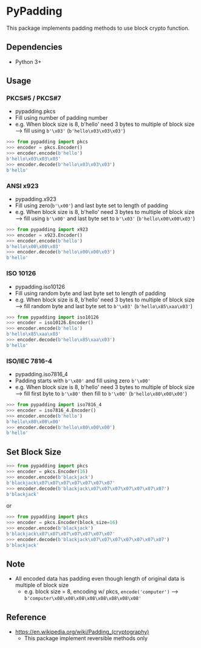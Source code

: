 # PyPadding

This package implements padding methods to use block crypto function.

## Dependencies

* Python 3+

## Usage

### PKCS#5 / PKCS#7
* pypadding.pkcs
* Fill using number of padding number
* e.g. When block size is 8, b'hello' need 3 bytes to multiple of block size --> fill using `b'\x03'` (`b'hello\x03\x03\x03'`)

```python
>>> from pypadding import pkcs
>>> encoder = pkcs.Encoder()
>>> encoder.encode(b'hello')
b'hello\x03\x03\x03'
>>> encoder.decode(b'hello\x03\x03\x03')
b'hello'
```

### ANSI x923
* pypadding.x923
* Fill using zero(`b'\x00'`) and last byte set to length of padding
* e.g. When block size is 8, b'hello' need 3 bytes to multiple of block size --> fill using `b'\x00'` and last byte set to `b'\x03'` (`b'hello\x00\x00\x03'`)

```python
>>> from pypadding import x923
>>> encoder = x923.Encoder()
>>> encoder.encode(b'hello')
b'hello\x00\x00\x03'
>>> encoder.decode(b'hello\x00\x00\x03')
b'hello'
```

### ISO 10126
* pypadding.iso10126
* Fill using random byte and last byte set to length of padding
* e.g. When block size is 8, b'hello' need 3 bytes to multiple of block size --> fill random byte and last byte set to `b'\x03'` (`b'hello\x85\xaa\x03'`)

```python
>>> from pypadding import iso10126
>>> encoder = iso10126.Encoder()
>>> encoder.encode(b'hello')
b'hello\x85\xaa\x03'
>>> encoder.decode(b'hello\x85\xaa\x03')
b'hello'
```

### ISO/IEC 7816-4
* pypadding.iso7816_4
* Padding starts with `b'\x80'` and fill using zero `b'\x00'`
* e.g. When block size is 8, b'hello' need 3 bytes to multiple of block size --> fill first byte to `b'\x80'` then fill to `b'\x00'` (`b'hello\x80\x00\x00'`)

```python
>>> from pypadding import iso7816_4
>>> encoder = iso7816_4.Encoder()
>>> encoder.encode(b'hello')
b'hello\x80\x00\x00'
>>> encoder.decode(b'hello\x80\x00\x00')
b'hello'
```

## Set Block Size

```python
>>> from pypadding import pkcs
>>> encoder = pkcs.Encoder(16)
>>> encoder.encode(b'blackjack')
b'blackjack\x07\x07\x07\x07\x07\x07\x07'
>>> encoder.decode(b'blackjack\x07\x07\x07\x07\x07\x07\x07')
b'blackjack'
```

or

```python
>>> from pypadding import pkcs
>>> encoder = pkcs.Encoder(block_size=16)
>>> encoder.encode(b'blackjack')
b'blackjack\x07\x07\x07\x07\x07\x07\x07'
>>> encoder.decode(b'blackjack\x07\x07\x07\x07\x07\x07\x07')
b'blackjack'
```


## Note
* All encoded data has padding even though length of original data is multiple of block size
    * e.g. block size = 8, encoding w/ pkcs, `encode('computer')` --> `b'computer\x08\x08\x08\x08\x08\x08\x08\x08'`


## Reference
* https://en.wikipedia.org/wiki/Padding_(cryptography)
    * This package implement reversible methods only
